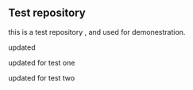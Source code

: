 ## Test repository

this is a test repository , and used for demonestration.

updated


updated for test one

updated for test two